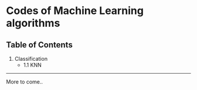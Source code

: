 Codes of Machine Learning algorithms
=========

Table of Contents
---------
1. Classification
    * 1.1 KNN

---------
More to come..
